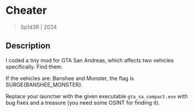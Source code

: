 # Cheater

> Sp1d3R | 2024


## Description

I coded a tiny mod for GTA San Andreas, which affects two vehicles specifically. Find them.

If the vehicles are: Banshee and Monster, the flag is SURGE{BANSHEE_MONSTER}.

Replace your launcher with the given executable `gta_sa_compact.exe` with bug fixes and a treasure (you need some OSINT for finding it).
